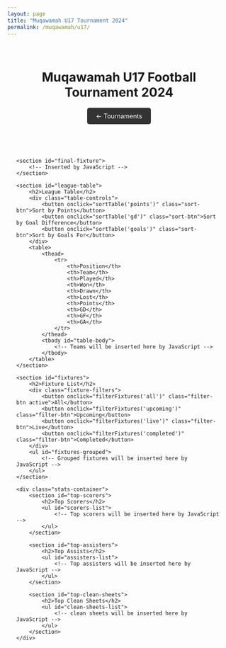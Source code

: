 ```yaml
---
layout: page
title: "Muqawamah U17 Tournament 2024"
permalink: /muqawamah/u17/
---
```


<div class="tournament-container">
    <header>
        <h1>Muqawamah U17 Football Tournament 2024</h1>
        <a href="/muqawamah" class="back-button">←  Tournaments</a>
    </header>
    
    <section id="final-fixture">
        <!-- Inserted by JavaScript -->
    </section>

    <section id="league-table">
        <h2>League Table</h2>
        <div class="table-controls">
            <button onclick="sortTable('points')" class="sort-btn">Sort by Points</button>
            <button onclick="sortTable('gd')" class="sort-btn">Sort by Goal Difference</button>
            <button onclick="sortTable('goals')" class="sort-btn">Sort by Goals For</button>
        </div>
        <table>
            <thead>
                <tr>
                    <th>Position</th>
                    <th>Team</th>
                    <th>Played</th>
                    <th>Won</th>
                    <th>Drawn</th>
                    <th>Lost</th>
                    <th>Points</th>
                    <th>GD</th>
                    <th>GF</th>
                    <th>GA</th>
                </tr>
            </thead>
            <tbody id="table-body">
                <!-- Teams will be inserted here by JavaScript -->
            </tbody>
        </table>
    </section>

    <section id="fixtures">
        <h2>Fixture List</h2>
        <div class="fixture-filters">
            <button onclick="filterFixtures('all')" class="filter-btn active">All</button>
            <button onclick="filterFixtures('upcoming')" class="filter-btn">Upcoming</button>
            <button onclick="filterFixtures('live')" class="filter-btn">Live</button>
            <button onclick="filterFixtures('completed')" class="filter-btn">Completed</button>
        </div>
        <ul id="fixtures-grouped">
            <!-- Grouped fixtures will be inserted here by JavaScript -->
        </ul>
    </section>

    <div class="stats-container">
        <section id="top-scorers">
            <h2>Top Scorers</h2>
            <ul id="scorers-list">
                <!-- Top scorers will be inserted here by JavaScript -->
            </ul>
        </section>
        
        <section id="top-assisters">
            <h2>Top Assists</h2>
            <ul id="assisters-list">
                <!-- Top assisters will be inserted here by JavaScript -->
            </ul>
        </section>

        <section id="top-clean-sheets">
            <h2>Top Clean Sheets</h2>
            <ul id="clean-sheets-list">
                <!-- clean sheets will be inserted here by JavaScript -->
            </ul>
        </section>
    </div>
</div>

<canvas id="fireworksCanvas"></canvas>

<style>
.tournament-container {
    max-width: 1200px;
    margin: 0 auto;
    padding: 20px;
}

.back-button {
    display: inline-block;
    padding: 10px 20px;
    background-color: #333;
    color: white;
    text-decoration: none;
    border-radius: 5px;
    margin-bottom: 20px;
}

.stats-container {
    display: grid;
    grid-template-columns: repeat(auto-fit, minmax(250px, 1fr));
    gap: 20px;
    margin-top: 30px;
}

.table-controls, .fixture-filters {
    margin-bottom: 15px;
}

.sort-btn, .filter-btn {
    padding: 8px 15px;
    margin-right: 10px;
    border: 1px solid #ddd;
    border-radius: 4px;
    background: #f5f5f5;
    cursor: pointer;
}

.filter-btn.active {
    background: #333;
    color: white;
}

table {
    width: 100%;
    border-collapse: collapse;
    margin: 20px 0;
}

th, td {
    padding: 12px;
    text-align: left;
    border-bottom: 1px solid #ddd;
}

th {
    background-color: #f5f5f5;
}

#fireworksCanvas {
    position: fixed;
    top: 0;
    left: 0;
    pointer-events: none;
    z-index: 999;
}

section {
    background: white;
    padding: 20px;
    border-radius: 8px;
    box-shadow: 0 2px 4px rgba(0,0,0,0.1);
    margin-bottom: 20px;
}

ul {
    list-style: none;
    padding: 0;
}

ul li {
    padding: 8px 0;
    border-bottom: 1px solid #eee;
}

.fixture-item {
    display: flex;
    align-items: center;
    padding: 10px;
    margin-bottom: 10px;
    border: 1px solid #eee;
    border-radius: 4px;
}

.fixture-status {
    padding: 4px 8px;
    border-radius: 3px;
    margin-right: 10px;
    font-size: 0.8em;
}

.status-upcoming { background: #e3f2fd; color: #1565c0; }
.status-live { background: #f9fbe7; color: #827717; }
.status-completed { background: #e8f5e9; color: #2e7d32; }

.fixture-time {
    color: #666;
    margin-right: 10px;
}
</style>

<script src="{{ '/assets/js/u17-script.js' | relative_url }}"></script>